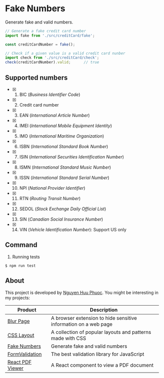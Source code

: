 # Fake Numbers
Generate fake and valid numbers.

~~~ javascript
// Generate a fake credit card number
import fake from './src/creditCard/fake';

const creditCardNumber = fake();

// Check if a given value is a valid credit card nunber
import check from './src/creditCard/check';
check(creditCardNumber).valid;      // true
~~~

## Supported numbers

* [x] 01. BIC (_Business Identifier Code_)
* [x] 02. Credit card number
* [x] 03. EAN (_International Article Number_)
* [x] 04. IMEI (_International Mobile Equipment Identity_)
* [x] 05. IMO (_International Maritime Organization_)
* [x] 06. ISBN (_International Standard Book Number_)
* [x] 07. ISIN (_International Securities Identification Number_)
* [x] 08. ISMN (_International Standard Music Number_)
* [x] 09. ISSN (_International Standard Serial Number_)
* [x] 10. NPI (_National Provider Identifier_)
* [x] 11. RTN (_Routing Transit Number_)
* [x] 12. SEDOL (_Stock Exchange Daily Official List_)
* [x] 13. SIN (_Canadian Social Insurance Number_)
* [x] 14. VIN (_Vehicle Identification Number_): Support US only

## Command

1. Running tests

```
$ npm run test
```

## About

This project is developed by [Nguyen Huu Phuoc](https://twitter.com/nghuuphuoc).
You might be interesting in my projects:

| Product                                           | Description                                                       |
|---------------------------------------------------|-------------------------------------------------------------------|
| [Blur Page](https://blur.page)                    | A browser extension to hide sensitive information on a web page   |
| [CSS Layout](https://csslayout.io)                | A collection of popular layouts and patterns made with CSS        |
| [Fake Numbers](https://fakenumbers.io)            | Generate fake and valid numbers                                   |
| [FormValidation](https://formvalidation.io)       | The best validation library for JavaScript                        |
| [React PDF Viewer](https://react-pdf-viewer.dev)  | A React component to view a PDF document                          |
